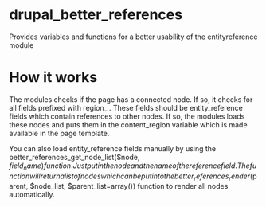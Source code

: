 # drupal_better_references
Provides variables and functions for a better usability of the entityreference module

# How it works
The modules checks if the page has a connected node. If so, it checks for all fields prefixed with region_ . 
These fields should be entity_reference fields which contain references to other nodes. If so, the modules loads these nodes and puts them in the content_region variable which is made available in the page template.

You can also load entity_reference fields manually by using the better_references_get_node_list($node, $field_name) function. Just put in the node and the name of the reference field.
The function will return a list of nodes which can be put into the better_references_render($parent, $node_list, $parent_list=array()) function to render all nodes automatically.

